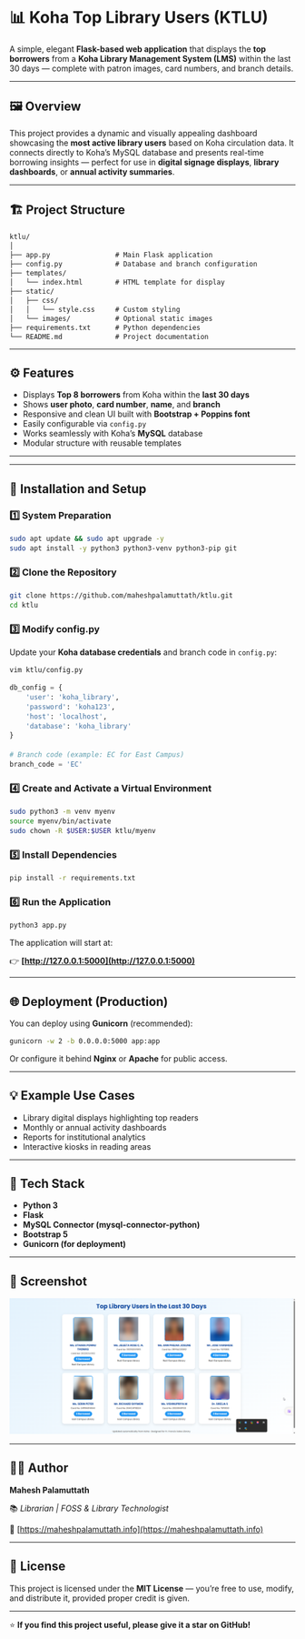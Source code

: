 # 📊 Koha Top Library Users (KTLU)

A simple, elegant **Flask-based web application** that displays the **top borrowers** from a **Koha Library Management System (LMS)** within the last 30 days — complete with patron images, card numbers, and branch details.

---

## 🖼️ Overview

This project provides a dynamic and visually appealing dashboard showcasing the **most active library users** based on Koha circulation data.
It connects directly to Koha’s MySQL database and presents real-time borrowing insights — perfect for use in **digital signage displays**, **library dashboards**, or **annual activity summaries**.

---

## 🏗️ Project Structure

```
ktlu/
│
├── app.py                # Main Flask application
├── config.py             # Database and branch configuration
├── templates/
│   └── index.html        # HTML template for display
├── static/
│   ├── css/
│   │   └── style.css     # Custom styling
│   └── images/           # Optional static images
├── requirements.txt      # Python dependencies
└── README.md             # Project documentation
```

---

## ⚙️ Features

*  Displays **Top 8 borrowers** from Koha within the **last 30 days**
*  Shows **user photo**, **card number**, **name**, and **branch**
*  Responsive and clean UI built with **Bootstrap + Poppins font**
*  Easily configurable via `config.py`
*  Works seamlessly with Koha’s **MySQL** database
*  Modular structure with reusable templates

---
---

## 🚀 Installation and Setup

### 1️⃣ System Preparation

```bash
sudo apt update && sudo apt upgrade -y
sudo apt install -y python3 python3-venv python3-pip git
```

### 2️⃣ Clone the Repository

```bash
git clone https://github.com/maheshpalamuttath/ktlu.git
cd ktlu
```

### 3️⃣ Modify config.py

Update your **Koha database credentials** and branch code in `config.py`:

```bash
vim ktlu/config.py
```

```python
db_config = {
    'user': 'koha_library',
    'password': 'koha123',
    'host': 'localhost',
    'database': 'koha_library'
}

# Branch code (example: EC for East Campus)
branch_code = 'EC'
```

### 4️⃣ Create and Activate a Virtual Environment

```bash
sudo python3 -m venv myenv
source myenv/bin/activate
sudo chown -R $USER:$USER ktlu/myenv
```

### 5️⃣ Install Dependencies

```bash
pip install -r requirements.txt
```

### 6️⃣ Run the Application

```bash
python3 app.py
```

The application will start at:

👉 **[http://127.0.0.1:5000](http://127.0.0.1:5000)**

---

## 🌐 Deployment (Production)

You can deploy using **Gunicorn** (recommended):

```bash
gunicorn -w 2 -b 0.0.0.0:5000 app:app
```

Or configure it behind **Nginx** or **Apache** for public access.

---

## 💡 Example Use Cases

* Library digital displays highlighting top readers
* Monthly or annual activity dashboards
* Reports for institutional analytics
* Interactive kiosks in reading areas

---

## 🧰 Tech Stack

* **Python 3**
* **Flask**
* **MySQL Connector (mysql-connector-python)**
* **Bootstrap 5**
* **Gunicorn (for deployment)**

---

## 📸 Screenshot

![KTLU Logo](https://github.com/maheshpalamuttath/ktlu/raw/main/static/images/ktlu.png)

---

## 👨‍💻 Author

**Mahesh Palamuttath**

📚 *Librarian | FOSS & Library Technologist*

🔗 [https://maheshpalamuttath.info](https://maheshpalamuttath.info)

---

## 🪪 License

This project is licensed under the **MIT License** — you’re free to use, modify, and distribute it, provided proper credit is given.

---

⭐ **If you find this project useful, please give it a star on GitHub!**

